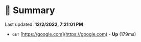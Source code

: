 # 📖 Summary
Last updated: **12/2/2022, 7:21:01 PM**

- `GET` [https://google.com](https://google.com) - **Up** (179ms)
